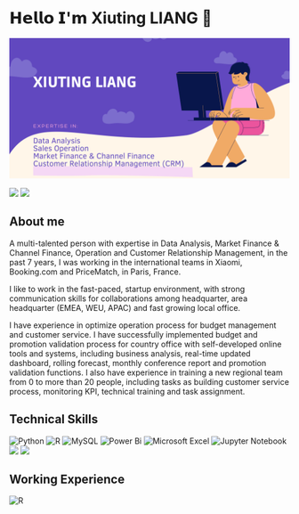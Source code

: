 # 𝗛𝗲𝗹𝗹𝗼 𝗜'𝗺 Xiuting LIANG 👋

<img src="https://github.com/rippleliang/rippleliang/blob/main/github_into1.png">

[![](https://img.shields.io/badge/-@XiutingLIANG-%23181717?style=flat-square&logo=github)](https://github.com/rippleliang)
[![](https://img.shields.io/badge/LinkedIn-Xiuting%20LIANG-blue)](https://www.linkedin.com/in/xiuting-liang/)

## About me
A multi-talented person with expertise in Data Analysis, Market Finance & Channel Finance, Operation and Customer Relationship Management, in the past 7 years, I was working in the international teams in Xiaomi, Booking.com and PriceMatch, in Paris, France.

I like to work in the fast-paced, startup environment, with strong communication skills for collaborations among headquarter, area headquarter (EMEA, WEU, APAC) and fast growing local office.

I have experience in optimize operation process for budget management and customer service. I have successfully implemented budget and promotion validation process for country office with self-developed online tools and systems, including business analysis, real-time updated dashboard, rolling forecast, monthly conference report and promotion validation functions. I also have experience in training a new regional team from 0 to more than 20 people, including tasks as building customer service process, monitoring KPI, technical training and task assignment.

## Technical Skills
![Python](https://img.shields.io/badge/python-3670A0?style=for-the-badge&logo=python&logoColor=ffdd54)
![R](https://img.shields.io/badge/r-%23276DC3.svg?style=for-the-badge&logo=r&logoColor=white)
![MySQL](https://img.shields.io/badge/mysql-%2300f.svg?style=for-the-badge&logo=mysql&logoColor=white)
![Power Bi](https://img.shields.io/badge/power_bi-F2C811?style=for-the-badge&logo=powerbi&logoColor=black)
![Microsoft Excel](https://img.shields.io/badge/Microsoft_Excel-217346?style=for-the-badge&logo=microsoft-excel&logoColor=white)
![Jupyter Notebook](https://img.shields.io/badge/jupyter-%23FA0F00.svg?style=for-the-badge&logo=jupyter&logoColor=white)
![](https://img.shields.io/badge/Tableau-E97627?style=for-the-badge&logo=Tableau&logoColor=white)
![](https://img.shields.io/badge/Salesforce-00A1E0?style=for-the-badge&logo=Salesforce&logoColor=white)

## Working Experience
![R](https://img.shields.io/badge/-Booking.com-blue) 


<!--
**rippleliang/rippleliang** is a ✨ _special_ ✨ repository because its `README.md` (this file) appears on your GitHub profile.

Here are some ideas to get you started:

- 🔭 I’m currently working on ...
- 🌱 I’m currently learning ...
- 👯 I’m looking to collaborate on ...
- 🤔 I’m looking for help with ...
- 💬 Ask me about ...
- 📫 How to reach me: ...
- 😄 Pronouns: ...
- ⚡ Fun fact: ...
-->
